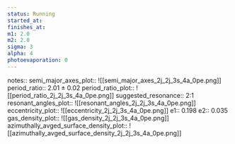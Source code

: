 ```yaml
---
status: Running
started_at:
finishes_at:
m1: 2.0
m2: 2.0
sigma: 3
alpha: 4
photoevaporation: 0
---
```


notes::
semi_major_axes_plot:: ![[semi_major_axes_2j_2j_3s_4a_0pe.png]]
period_ratio:: 2.01 ± 0.02
period_ratio_plot:: ![[period_ratio_2j_2j_3s_4a_0pe.png]]
suggested_resonance:: 2:1
resonant_angles_plot:: ![[resonant_angles_2j_2j_3s_4a_0pe.png]]
eccentricity_plot:: ![[eccentricity_2j_2j_3s_4a_0pe.png]]
e1:: 0.198
e2:: 0.035
gas_density_plot:: ![[gas_density_2j_2j_3s_4a_0pe.png]]
azimuthally_avged_surface_density_plot:: ![[azimuthally_avged_surface_density_2j_2j_3s_4a_0pe.png]]
